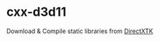 # cxx-d3d11
Download & Compile static libraries from [DirectXTK](https://github.com/microsoft/DirectXTK)
